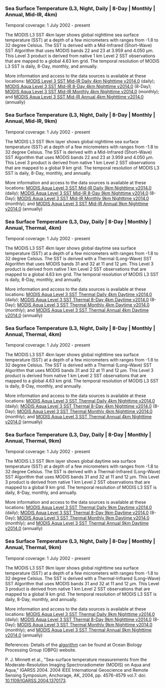 ### Sea Surface Temperature (L3, Night, Daily | 8-Day | Monthly | Annual, Mid-IR, 4km)
Temporal coverage: 1 July 2002 - present

The MODIS L3 SST 4km layer shows global nighttime sea surface temperature (SST) at a depth of a few micrometers with ranges from -1.8 to 32 degree Celsius.  The SST is derived with a Mid-Infrared (Short–Wave) SST Algorithm that uses MODIS bands 22 and 23 at 3.959 and 4.050 μm. This Level 3 product is derived from native 1 km Level 2 SST observations that are mapped to a global 4.63 km grid. The temporal resolution of MODIS L3 SST is daily, 8-Day, monthly, and annually.

More information and access to the data sources is available at these locations: [MODIS  Level 3 SST Mid-IR Daily 4km Nighttime v2014.0](https://podaac.jpl.nasa.gov/dataset/MODIS_AQUA_L3_SST_MID-IR_DAILY_4KM_NIGHTTIME_V2014.0) (daily); [MODIS Aqua Level 3 SST Mid-IR 8-Day 4km Nighttime v2014.0](https://podaac.jpl.nasa.gov/dataset/MODIS_AQUA_L3_SST_MID-IR_8DAY_4KM_NIGHTTIME_V2014.0) (8-Day); [MODIS Aqua Level 3 SST Mid-IR Monthly 4km Nighttime v2014.0](https://podaac.jpl.nasa.gov/dataset/MODIS_AQUA_L3_SST_MID-IR_MONTHLY_4KM_NIGHTTIME_V2014.0) (monthly); and [MODIS Aqua Level 3 SST Mid-IR Annual 4km Nighttime v2014.0](https://podaac.jpl.nasa.gov/dataset/MODIS_AQUA_L3_SST_MID-IR_ANNUAL_4KM_NIGHTTIME_V2014.0) (annually)

### Sea Surface Temperature (L3, Night, Daily | 8-Day | Monthly | Annual, Mid-IR, 9km)
Temporal coverage: 1 July 2002 - present

The MODIS L3 SST 9km layer shows global nighttime sea surface temperature (SST) at a depth of a few micrometers with ranges from -1.8 to 32 degree Celsius. The SST is derived with a Mid-Infrared (Short–Wave) SST Algorithm that uses MODIS bands 22 and 23 at 3.959 and 4.050 μm. This Level 3 product is derived from native 1 km Level 2 SST observations that are mapped to a global 9 km grid. The temporal resolution of MODIS L3 SST is daily, 8-Day, monthly, and annually.

More information and access to the data sources is available at these locations:
[MODIS Aqua Level 3 SST Mid-IR Daily 9km Nighttime v2014.0](https://podaac.jpl.nasa.gov/dataset/MODIS_AQUA_L3_SST_MID-IR_DAILY_9KM_NIGHTTIME_V2014.0) (daily); [MODIS Aqua Level 3 SST Mid-IR 8-Day 9km Nighttime v2014.0](https://podaac.jpl.nasa.gov/dataset/MODIS_AQUA_L3_SST_MID-IR_8DAY_9KM_NIGHTTIME_V2014.0) (8-Day); [MODIS Aqua Level 3 SST Mid-IR Monthly 9km Nighttime v2014.0](https://podaac.jpl.nasa.gov/dataset/MODIS_AQUA_L3_SST_MID-IR_MONTHLY_9KM_NIGHTTIME_V2014.0) (monthly); and [MODIS Aqua Level 3 SST Mid-IR Annual 9km Nighttime v2014.0](https://podaac.jpl.nasa.gov/dataset/MODIS_AQUA_L3_SST_MID-IR_ANNUAL_9KM_NIGHTTIME_V2014.0) (annually)

### Sea Surface Temperature (L3, Day, Daily | 8-Day | Monthly | Annual, Thermal, 4km)
Temporal coverage: 1 July 2002 - present

The MODIS L3 SST 4km layer shows global daytime sea surface temperature (SST) at a depth of a few micrometers with ranges from -1.8 to 32 degree Celsius. The SST is derived with a Thermal (Long–Wave) SST Algorithm that uses MODIS bands 31 and 32 at 11 and 12 μm. This Level 3 product is derived from native 1 km Level 2 SST observations that are mapped to a global 4.63 km grid. The temporal resolution of MODIS L3 SST is daily, 8-Day, monthly, and annually.

More information and access to the data sources is available at these locations:
[MODIS Aqua Level 3 SST Thermal Daily 4km Daytime v2014.0](https://podaac.jpl.nasa.gov/dataset/MODIS_AQUA_L3_SST_THERMAL_DAILY_4KM_DAYTIME_V2014.0) (daily); [MODIS Aqua Level 3 SST Thermal 8-Day 4km Daytime v2014.0](https://podaac.jpl.nasa.gov/dataset/MODIS_AQUA_L3_SST_THERMAL_8DAY_4KM_DAYTIME_V2014.0) (8-Day); [MODIS Aqua Level 3 SST Thermal Monthly 4km Daytime v2014.0](https://podaac.jpl.nasa.gov/dataset/MODIS_AQUA_L3_SST_THERMAL_MONTHLY_4KM_DAYTIME_V2014.0) (monthly); and [MODIS Aqua Level 3 SST Thermal Annual 4km Daytime v2014.0](https://podaac.jpl.nasa.gov/dataset/MODIS_AQUA_L3_SST_THERMAL_ANNUAL_4KM_DAYTIME_V2014.0) (annually)

### Sea Surface Temperature (L3, Night, Daily | 8-Day | Monthly | Annual, Thermal, 4km)
Temporal coverage: 1 July 2002 - present

The MODIS L3 SST 4km layer shows global nighttime sea surface temperature (SST) at a depth of a few micrometers with ranges from -1.8 to 32 degree Celsius. The SST is derived with a Thermal (Long–Wave) SST Algorithm that uses MODIS bands 31 and 32 at 11 and 12 μm. This Level 3 product is derived from native 1 km Level 2 SST observations that are mapped to a global 4.63 km grid. The temporal resolution of MODIS L3 SST is daily, 8-Day, monthly, and annually.

More information and access to the data sources is available at these locations:
[MODIS Aqua Level 3 SST Thermal Daily 4km Nighttime v2014.0](https://podaac.jpl.nasa.gov/dataset/MODIS_AQUA_L3_SST_THERMAL_DAILY_4KM_NIGHTTIME_V2014.0) (daily); [MODIS Aqua Level 3 SST Thermal 8-Day 4km Nighttime v2014.0](https://podaac.jpl.nasa.gov/dataset/MODIS_AQUA_L3_SST_THERMAL_8DAY_4KM_NIGHTTIME_V2014.0) (8-Day); [MODIS Aqua Level 3 SST Thermal Monthly 4km Nighttime v2014.0](https://podaac.jpl.nasa.gov/dataset/MODIS_AQUA_L3_SST_THERMAL_MONTHLY_4KM_NIGHTTIME_V2014.0) (monthly); and [MODIS Aqua Level 3 SST Thermal Annual 4km Nighttime v2014.0](https://podaac.jpl.nasa.gov/dataset/MODIS_AQUA_L3_SST_THERMAL_ANNUAL_4KM_NIGHTTIME_V2014.0) (annually)

### Sea Surface Temperature (L3, Day, Daily | 8-Day | Monthly | Annual, Thermal, 9km)
Temporal coverage: 1 July 2002 - present

The MODIS L3 SST 9km layer shows global daytime sea surface temperature (SST) at a depth of a few micrometers with ranges from -1.8 to 32 degree Celsius. The SST is derived with a Thermal-Infrared (Long–Wave) SST Algorithm that uses MODIS bands 31 and 32 at 11 and 12 μm. This Level 3 product is derived from native 1 km Level 2 SST observations that are mapped to a global 9 km grid. The temporal resolution of MODIS L3 SST is daily, 8-Day, monthly, and annually.

More information and access to the data sources is available at these locations:
[MODIS Aqua Level 3 SST Thermal Daily 9km Daytime v2014.0](https://podaac.jpl.nasa.gov/dataset/MODIS_AQUA_L3_SST_THERMAL_DAILY_9KM_DAYTIME_V2014.0) (daily); [MODIS Aqua Level 3 SST Thermal 8-Day 9km Daytime v2014.0](https://podaac.jpl.nasa.gov/dataset/MODIS_AQUA_L3_SST_THERMAL_8DAY_9KM_DAYTIME_V2014.0) (8-Day); [MODIS Aqua Level 3 SST Thermal Monthly 9km Daytime v2014.0](https://podaac.jpl.nasa.gov/dataset/MODIS_AQUA_L3_SST_THERMAL_MONTHLY_9KM_DAYTIME_V2014.0) (monthly); and [MODIS Aqua Level 3 SST Thermal Annual 9km Daytime v2014.0](https://podaac.jpl.nasa.gov/dataset/MODIS_AQUA_L3_SST_THERMAL_ANNUAL_9KM_DAYTIME_V2014.0) (annually)

### Sea Surface Temperature (L3, Night, Daily | 8-Day | Monthly | Annual, Thermal, 9km)
Temporal coverage: 1 July 2002 - present

The MODIS L3 SST 9km layer shows global nighttime sea surface temperature (SST) at a depth of a few micrometers with ranges from -1.8 to 32 degree Celsius. The SST is derived with a Thermal-Infrared (Long–Wave) SST Algorithm that uses MODIS bands 31 and 32 at 11 and 12 μm. This Level 3 product is derived from native 1 km Level 2 SST observations that are mapped to a global 9 km grid. The temporal resolution of MODIS L3 SST is daily, 8-Day, monthly, and annually.

More information and access to the data sources is available at these locations:
[MODIS Aqua Level 3 SST Thermal Daily 9km Nighttime v2014.0](https://podaac.jpl.nasa.gov/dataset/MODIS_AQUA_L3_SST_THERMAL_DAILY_9KM_NIGHTTIME_V2014.0) (daily); [MODIS Aqua Level 3 SST Thermal 8-Day 9km Nighttime v2014.0](https://podaac.jpl.nasa.gov/dataset/MODIS_AQUA_L3_SST_THERMAL_8DAY_9KM_NIGHTTIME_V2014.0) (8-Day); [MODIS Aqua Level 3 SST Thermal Monthly 9km Nighttime v2014.0](https://podaac.jpl.nasa.gov/dataset/MODIS_AQUA_L3_SST_THERMAL_MONTHLY_9KM_NIGHTTIME_V2014.0) (monthly); and [MODIS Aqua Level 3 SST Thermal Annual 9km Nighttime v2014.0](https://podaac.jpl.nasa.gov/dataset/MODIS_AQUA_L3_SST_THERMAL_ANNUAL_9KM_NIGHTTIME_V2014.0) (annually)

References: Details of the [algorithm](https://oceancolor.gsfc.nasa.gov/atbd/sst4/) can be found at Ocean Biology Processing Group (OBPG) website.

P. J. Minnett et al., "Sea-surface temperature measurements from the Moderate-Resolution Imaging Spectroradiometer (MODIS) on Aqua and Aqua," IGARSS 2004. 2004 IEEE International Geoscience and Remote Sensing Symposium, Anchorage, AK, 2004, pp. 4576-4579 vol.7. doi: [10.1109/IGARSS.2004.1370173](http://dx.doi.org/10.1109/IGARSS.2004.1370173).
